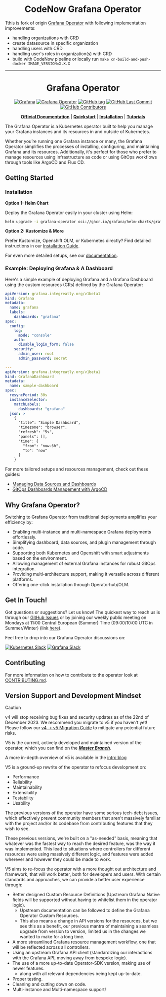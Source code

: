 <div align="center">

# CodeNow Grafana Operator
</div>

Tthis is fork of origin [Grafana Operator](https://github.com/grafana/grafana-operator) with following implementation improvements:   

- handling organizations with CRD
- create datasource in specific organization
- handling users with CRD
- handling user's roles in organization(s) with CRD
- build with CodeNow pipeline or locally run `make cn-build-and-push-docker IMAGE_VERSION=X.X.X`
___



<div align="center">

# Grafana Operator

[![Grafana](https://img.shields.io/badge/grafana-%23F46800.svg?&logo=grafana&logoColor=white)](https://grafana.com/)
[![Grafana Operator](https://img.shields.io/badge/Grafana%20Operator-orange)](https://grafana.github.io/grafana-operator/)
[![GitHub tag](https://img.shields.io/github/tag/grafana/grafana-operator.svg)](https://github.com/grafana/grafana-operator/tags)
[![GitHub Last Commit](https://img.shields.io/github/last-commit/grafana/grafana-operator)](https://github.com/grafana/grafana-operator/tags)
[![GitHub Contributors](https://img.shields.io/github/contributors/grafana/grafana-operator)](https://github.com/grafana/grafana-operator/tags)

**[Official Documentation](https://grafana-operator.github.io/grafana-operator/)** | **[Quickstart](#getting-started)** | **[Installation](#installation)** | **[Tutorials](https://grafana.com/docs/grafana-cloud/developer-resources/infrastructure-as-code/grafana-operator/)**

</div>

The Grafana Operator is a Kubernetes operator built to help you manage your Grafana instances and its resources in and outside of
Kubernetes.

Whether you’re running one Grafana instance or many, the Grafana Operator simplifies the processes of installing, configuring, and maintaining Grafana and its resources. Additionally, it's perfect for those who prefer to manage resources using infrastructure as code or using GitOps workflows through tools like ArgoCD and Flux CD.

## Getting Started

### Installation

**Option 1: Helm Chart**

Deploy the Grafana Operator easily in your cluster using Helm:

```bash
helm upgrade -i grafana-operator oci://ghcr.io/grafana/helm-charts/grafana-operator --version v5.6.3
```

**Option 2: Kustomize & More**

Prefer Kustomize, Openshift OLM, or Kubernetes directly? Find detailed instructions in our [Installation Guide](https://grafana.github.io/grafana-operator/docs/installation/kustomize/).

For even more detailed setups, see our [documentation](docs/README.md).

### Example: Deploying Grafana & A Dashboard

Here's a simple example of deploying Grafana and a Grafana Dashboard using the custom resources (CRs) defined by the Grafana Operator:

```yaml
apiVersion: grafana.integreatly.org/v1beta1
kind: Grafana
metadata:
  name: grafana
  labels:
    dashboards: "grafana"
spec:
  config:
    log:
      mode: "console"
    auth:
      disable_login_form: false
    security:
      admin_user: root
      admin_password: secret

---
apiVersion: grafana.integreatly.org/v1beta1
kind: GrafanaDashboard
metadata:
  name: sample-dashboard
spec:
  resyncPeriod: 30s
  instanceSelector:
    matchLabels:
      dashboards: "grafana"
  json: >
    {
      "title": "Simple Dashboard",
      "timezone": "browser",
      "refresh": "5s",
      "panels": [],
      "time": {
        "from": "now-6h",
        "to": "now"
      }
    }
```

For more tailored setups and resources management, check out these guides:

- [Managing Data Sources and Dashboards](https://grafana.com/docs/grafana-cloud/developer-resources/infrastructure-as-code/grafana-operator/operator-dashboards-folders-datasources/)
- [GitOps Dashboards Management with ArgoCD](https://grafana.com/docs/grafana-cloud/developer-resources/infrastructure-as-code/grafana-operator/manage-dashboards-argocd/)

## Why Grafana Operator?

Switching to Grafana Operator from traditional deployments amplifies your efficiency by:

- Enabling multi-instance and multi-namespace Grafana deployments effortlessly.
- Simplifying dashboard, data sources, and plugin management through code.
- Supporting both Kubernetes and Openshift with smart adjustments based on the environment.
- Allowing management of external Grafana instances for robust GitOps integration.
- Providing multi-architecture support, making it versatile across different platforms.
- Offering one-click installation through Operatorhub/OLM.

## Get In Touch!

Got questions or suggestions? Let us know! The quickest way to reach us is through our [GitHub Issues](https://github.com/grafana/grafana-operator/issues) or by joining our weekly public meeting on Mondays at 11:00 Central European (Summer) Time (09:00/10:00 UTC in Summer/Winter) (link [here](https://meet.google.com/spw-jtbk-mwj)).

Feel free to drop into our Grafana Operator discussions on:

[![Kubernetes Slack](https://img.shields.io/badge/kubernetes%20slack-white?logo=slack&logoColor=black)](https://kubernetes.slack.com/archives/C019A1KTYKC) [![Grafana Slack](https://img.shields.io/badge/grafana%20community%20Slack-4A254A?logo=slack&logoColor=white)](https://join.slack.com/t/grafana/shared_invite/zt-2eqidcplt-QzkxMuhZA4tGQeFQenE_MQ)



## Contributing

For more information on how to contribute to the operator look at [CONTRIBUTING.md](CONTRIBUTING.md).

## Version Support and Development Mindset

> [!CAUTION]
> v4 will stop receiving bug fixes and security updates as of the 22nd of December 2023.
> We recommend you migrate to v5 if you haven't yet! Please follow our [v4 -> v5 Migration Guide](https://grafana.github.io/grafana-operator/blog/2023/05/27/v4-to-v5-migration/) to mitigate any potential future risks.


V5 is the current, actively developed and maintained version of the operator, which you can find on the
***[Master Branch](https://github.com/grafana/grafana-operator/tree/master)***.

A more in-depth overview of v5 is available in the [intro blog](docs/blog/v5-intro.md)

V5 is a ground-up rewrite of the operator to refocus development on:

- Performance
- Reliability
- Maintainability
- Extensibility
- Testability
- Usability

The previous versions of the operator have some serious tech-debt issues, which effectively prevent community members
that aren't massively
familiar with the project and/or its codebase from contributing features that they wish to see.

These previous versions, we're built on a "as-needed" basis, meaning that whatever was the fastest way to reach the
desired feature, was the way
it was implemented. This lead to situations where controllers for different resources were using massively different
logic, and features were added
wherever and however they could be made to work.

V5 aims to re-focus the operator with a more thought out architecture and framework, that will work better,
both for developers and users.
With certain standards and approaches, we can provide a better user experience through:

- Better designed Custom Resource Definitions (Upstream Grafana Native fields will be supported without having to
  whitelist them in the operator logic).
    - Upstream documentation can be followed to define the Grafana Operator Custom Resources.
    - This also means a change in API versions for the resources, but we see this as a benefit, our previous mantra of
      maintaining a seamless upgrade from version to version, limited us in the changes we wanted to make for a long
      time.
- A more streamlined Grafana resource management workflow, one that will be reflected across all controllers.
- Using an upstream Grafana API client (standardizing our interactions with the Grafana API, moving away from bespoke
  logic).
- The use of a more up-to-date Operator-SDK version, making use of newer features.
    - along with all relevant dependencies being kept up-to-date.
- Proper testing.
- Cleaning and cutting down on code.
- Multi-instance and Multi-namespace support!
